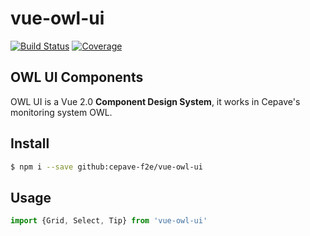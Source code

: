 # vue-owl-ui
[![Build Status](https://img.shields.io/travis/cepave-f2e/vue-owl-ui.svg)](https://travis-ci.org/cepave-f2e/vue-owl-ui) [![Coverage](https://img.shields.io/coveralls/cepave-f2e/vue-owl-ui.svg)](https://coveralls.io/github/cepave-f2e/vue-owl-ui)

## OWL UI Components
OWL UI is a Vue 2.0 **Component Design System**, it works in Cepave's monitoring system OWL.

## Install

```sh
$ npm i --save github:cepave-f2e/vue-owl-ui
```

## Usage

```js
import {Grid, Select, Tip} from 'vue-owl-ui'
```

